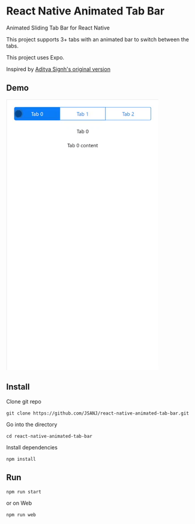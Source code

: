 # React Native Animated Tab Bar

Animated Sliding Tab Bar for React Native

This project supports 3+ tabs with an animated bar to switch between the tabs.

This project uses Expo.

Inspired by [Aditya Signh's original version](https://medium.com/weekly-webtips/animated-sliding-tabbar-in-react-native-f214d99f8799)

## Demo
![](demo.gif)

## Install

Clone git repo
```
git clone https://github.com/JSANJ/react-native-animated-tab-bar.git
```
Go into the directory
```
cd react-native-animated-tab-bar
```

Install dependencies
```
npm install
```


## Run

```
npm run start
```

or on Web
```
npm run web
```
